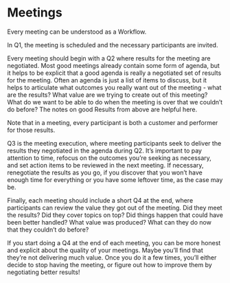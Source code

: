# Meetings

Every meeting can be understood as a Workflow. 

In Q1, the meeting is scheduled and the necessary participants are invited.

Every meeting should begin with a Q2 where results for the meeting are
negotiated. Most good meetings already contain some form of agenda, but it helps
to be explicit that a good agenda is really a negotiated set of results for the
meeting. Often an agenda is just a list of items to discuss, but it helps to
articulate what outcomes you really want out of the meeting - what are the
results? What value are we trying to create out of this meeting? What do we want
to be able to do when the meeting is over that we couldn’t do before? The notes
on good Results from above are helpful here.

Note that in a meeting, every participant is both a customer and performer for
those results. 

Q3 is the meeting execution, where meeting participants seek to deliver the
results they negotiated in the agenda during Q2. It’s important to pay attention
to time, refocus on the outcomes you’re seeking as necessary, and set action
items to be reviewed in the next meeting. If necessary, renegotiate the results
as you go, if you discover that you won’t have enough time for everything or you
have some leftover time, as the case may be.

Finally, each meeting should include a short Q4 at the end, where participants
can review the value they got out of the meeting. Did they meet the results? Did
they cover topics on top? Did things happen that could have been better handled?
What value was produced? What can they do now that they couldn’t do before? 

If you start doing a Q4 at the end of each meeting, you can be more honest and
explicit about the quality of your meetings. Maybe you’ll find that they’re not
delivering much value. Once you do it a few times, you’ll either decide to stop
having the meeting, or figure out how to improve them by negotiating better
results!


